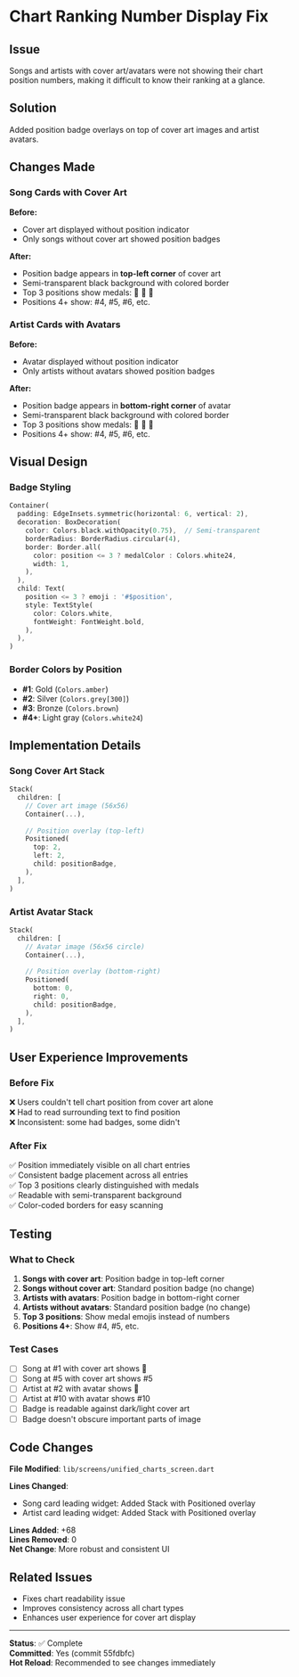 # Chart Ranking Number Display Fix

## Issue
Songs and artists with cover art/avatars were not showing their chart position numbers, making it difficult to know their ranking at a glance.

## Solution
Added position badge overlays on top of cover art images and artist avatars.

## Changes Made

### Song Cards with Cover Art
**Before:**
- Cover art displayed without position indicator
- Only songs without cover art showed position badges

**After:**
- Position badge appears in **top-left corner** of cover art
- Semi-transparent black background with colored border
- Top 3 positions show medals: 🥇 🥈 🥉
- Positions 4+ show: #4, #5, #6, etc.

### Artist Cards with Avatars
**Before:**
- Avatar displayed without position indicator
- Only artists without avatars showed position badges

**After:**
- Position badge appears in **bottom-right corner** of avatar
- Semi-transparent black background with colored border
- Top 3 positions show medals: 🥇 🥈 🥉
- Positions 4+ show: #4, #5, #6, etc.

## Visual Design

### Badge Styling
```dart
Container(
  padding: EdgeInsets.symmetric(horizontal: 6, vertical: 2),
  decoration: BoxDecoration(
    color: Colors.black.withOpacity(0.75),  // Semi-transparent
    borderRadius: BorderRadius.circular(4),
    border: Border.all(
      color: position <= 3 ? medalColor : Colors.white24,
      width: 1,
    ),
  ),
  child: Text(
    position <= 3 ? emoji : '#$position',
    style: TextStyle(
      color: Colors.white,
      fontWeight: FontWeight.bold,
    ),
  ),
)
```

### Border Colors by Position
- **#1**: Gold (`Colors.amber`)
- **#2**: Silver (`Colors.grey[300]`)
- **#3**: Bronze (`Colors.brown`)
- **#4+**: Light gray (`Colors.white24`)

## Implementation Details

### Song Cover Art Stack
```dart
Stack(
  children: [
    // Cover art image (56x56)
    Container(...),
    
    // Position overlay (top-left)
    Positioned(
      top: 2,
      left: 2,
      child: positionBadge,
    ),
  ],
)
```

### Artist Avatar Stack
```dart
Stack(
  children: [
    // Avatar image (56x56 circle)
    Container(...),
    
    // Position overlay (bottom-right)
    Positioned(
      bottom: 0,
      right: 0,
      child: positionBadge,
    ),
  ],
)
```

## User Experience Improvements

### Before Fix
❌ Users couldn't tell chart position from cover art alone  
❌ Had to read surrounding text to find position  
❌ Inconsistent: some had badges, some didn't  

### After Fix
✅ Position immediately visible on all chart entries  
✅ Consistent badge placement across all entries  
✅ Top 3 positions clearly distinguished with medals  
✅ Readable with semi-transparent background  
✅ Color-coded borders for easy scanning  

## Testing

### What to Check
1. **Songs with cover art**: Position badge in top-left corner
2. **Songs without cover art**: Standard position badge (no change)
3. **Artists with avatars**: Position badge in bottom-right corner
4. **Artists without avatars**: Standard position badge (no change)
5. **Top 3 positions**: Show medal emojis instead of numbers
6. **Positions 4+**: Show #4, #5, etc.

### Test Cases
- [ ] Song at #1 with cover art shows 🥇
- [ ] Song at #5 with cover art shows #5
- [ ] Artist at #2 with avatar shows 🥈
- [ ] Artist at #10 with avatar shows #10
- [ ] Badge is readable against dark/light cover art
- [ ] Badge doesn't obscure important parts of image

## Code Changes

**File Modified**: `lib/screens/unified_charts_screen.dart`

**Lines Changed**: 
- Song card leading widget: Added Stack with Positioned overlay
- Artist card leading widget: Added Stack with Positioned overlay

**Lines Added**: +68  
**Lines Removed**: 0  
**Net Change**: More robust and consistent UI

## Related Issues
- Fixes chart readability issue
- Improves consistency across all chart types
- Enhances user experience for cover art display

---

**Status**: ✅ Complete  
**Committed**: Yes (commit 55fdbfc)  
**Hot Reload**: Recommended to see changes immediately
